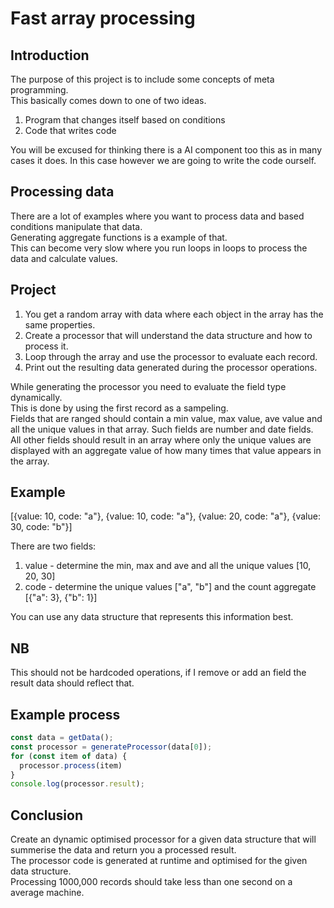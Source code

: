 # Fast array processing

## Introduction
The purpose of this project is to include some concepts of meta programming.  
This basically comes down to one of two ideas.

1. Program that changes itself based on conditions
2. Code that writes code

You will be excused for thinking there is a AI component too this as in many cases it does.
In this case however we are going to write the code ourself.

## Processing data
There are a lot of examples where you want to process data and based conditions manipulate that data.  
Generating aggregate functions is a example of that.  
This can become very slow where you run loops in loops to process the data and calculate values.

## Project
1. You get a random array with data where each object in the array has the same properties.
1. Create a processor that will understand the data structure and how to process it.
1. Loop through the array and use the processor to evaluate each record.
1. Print out the resulting data generated during the processor operations.

While generating the processor you need to evaluate the field type dynamically.  
This is done by using the first record as a sampeling.  
Fields that are ranged should contain a min value, max value, ave value and all the unique values in that array.
Such fields are number and date fields.
All other fields should result in an array where only the unique values are displayed with an aggregate value of how many times that value appears in the array.

## Example
[{value: 10, code: "a"}, {value: 10, code: "a"}, {value: 20, code: "a"}, {value: 30, code: "b"}]

There are two fields:

1. value  - determine the min, max and ave and all the unique values [10, 20, 30]
1. code - determine the unique values ["a", "b"] and the count aggregate [{"a": 3}, {"b": 1}]

You can use any data structure that represents this information best.

## NB
This should not be hardcoded operations, if I remove or add an field the result data should reflect that.

## Example process

```js
const data = getData();
const processor = generateProcessor(data[0]);
for (const item of data) {
  processor.process(item)
}
console.log(processor.result);
```
 
## Conclusion
Create an dynamic optimised processor for a given data structure that will summerise the data and return you a processed result.  
The processor code is generated at runtime and optimised for the given data structure.  
Processing 1000,000 records should take less than one second on a average machine.

